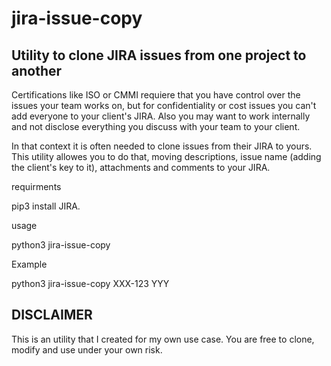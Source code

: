 # jira-issue-copy

## Utility to clone JIRA issues from one project to another

Certifications like ISO or CMMI requiere that you have control over the issues your team works on, but for confidentiality or cost issues you can't add everyone to your client's JIRA. Also you may want to work internally and not disclose everything you discuss with your team to your client. 

In that context it is often needed to clone issues from their JIRA to yours. This utility allowes you to do that, moving descriptions, issue name (adding the client's key to it), attachments and comments to your JIRA. 

requirments

pip3 install JIRA. 

usage

python3 jira-issue-copy <client-issue-id> <your-jira-project-code> 

Example 

python3 jira-issue-copy XXX-123 YYY 

## DISCLAIMER
This is an utility that I created for my own use case. You are free to clone, modify and use under your own risk. 
